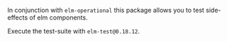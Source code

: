 In conjunction with `elm-operational` this package allows you to test
side-effects of elm components.

Execute the test-suite with `elm-test@0.18.12`.

